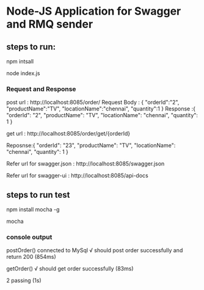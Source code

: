 # Node-JS Application for Swagger and RMQ sender

## steps to run:

npm intsall

node index.js

### Request and Response

 post url : http://localhost:8085/order/
 Request Body : {
	"orderId":"2",
	"productName":"TV",
	"locationName":"chennai",
	"quantity":1
 }
 Response :{
    "orderId": "2",
    "productName": "TV",
    "locationName": "chennai",
    "quantity": 1
 }
 
 get url : http://localhost:8085/order/get/{orderId}
 
 Reposnse:{
	"orderId": "23",
    "productName": "TV",
    "locationName": "chennai",
    "quantity": 1
 }
 
 
 Refer url for swagger.json : http://localhost:8085/swagger.json 
 
 Refer url for swagger-ui : http://localhost:8085/api-docs
 
 ## steps to run test
 
 npm install mocha -g
 
 mocha
 
 ### console output
 
   postOrder()
	connected to MySql
    √ should post order successfully and return 200 (854ms)
	
  getOrder()
  √ should get order successfully (83ms)
  
  2 passing (1s)
